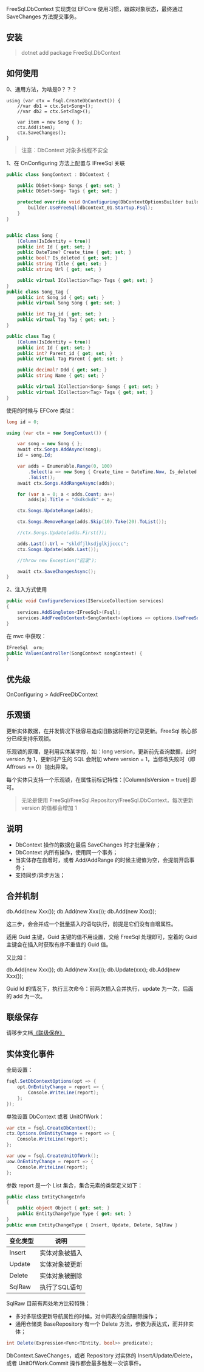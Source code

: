FreeSql.DbContext 实现类似 EFCore 使用习惯，跟踪对象状态，最终通过 SaveChanges 方法提交事务。

## 安装

> dotnet add package FreeSql.DbContext

## 如何使用

0、通用方法，为啥是0？？？
```
using (var ctx = fsql.CreateDbContext()) {
    //var db1 = ctx.Set<Song>();
    //var db2 = ctx.Set<Tag>();

    var item = new Song { };
    ctx.Add(item);
    ctx.SaveChanges();
}
```

> 注意：DbContext 对象多线程不安全

1、在 OnConfiguring 方法上配置与 IFreeSql 关联

```csharp
public class SongContext : DbContext {

    public DbSet<Song> Songs { get; set; }
    public DbSet<Song> Tags { get; set; }

    protected override void OnConfiguring(DbContextOptionsBuilder builder) {
        builder.UseFreeSql(dbcontext_01.Startup.Fsql);
    }
}


public class Song {
    [Column(IsIdentity = true)]
    public int Id { get; set; }
    public DateTime? Create_time { get; set; }
    public bool? Is_deleted { get; set; }
    public string Title { get; set; }
    public string Url { get; set; }

    public virtual ICollection<Tag> Tags { get; set; }
}
public class Song_tag {
    public int Song_id { get; set; }
    public virtual Song Song { get; set; }

    public int Tag_id { get; set; }
    public virtual Tag Tag { get; set; }
}

public class Tag {
    [Column(IsIdentity = true)]
    public int Id { get; set; }
    public int? Parent_id { get; set; }
    public virtual Tag Parent { get; set; }

    public decimal? Ddd { get; set; }
    public string Name { get; set; }

    public virtual ICollection<Song> Songs { get; set; }
    public virtual ICollection<Tag> Tags { get; set; }
}
```

使用的时候与 EFCore 类似：

```csharp
long id = 0;

using (var ctx = new SongContext()) {

    var song = new Song { };
    await ctx.Songs.AddAsync(song);
    id = song.Id;

    var adds = Enumerable.Range(0, 100)
        .Select(a => new Song { Create_time = DateTime.Now, Is_deleted = false, Title = "xxxx" + a, Url = "url222" })
        .ToList();
    await ctx.Songs.AddRangeAsync(adds);

    for (var a = 0; a < adds.Count; a++)
        adds[a].Title = "dkdkdkdk" + a;

    ctx.Songs.UpdateRange(adds);

    ctx.Songs.RemoveRange(adds.Skip(10).Take(20).ToList());

    //ctx.Songs.Update(adds.First());

    adds.Last().Url = "skldfjlksdjglkjjcccc";
    ctx.Songs.Update(adds.Last());

    //throw new Exception("回滚");

    await ctx.SaveChangesAsync();
}
```

2、注入方式使用

```csharp
public void ConfigureServices(IServiceCollection services)
{
    services.AddSingleton<IFreeSql>(Fsql);
    services.AddFreeDbContext<SongContext>(options => options.UseFreeSql(Fsql));
}
```

在 mvc 中获取：

```csharp
IFreeSql _orm;
public ValuesController(SongContext songContext) {
}
```

## 优先级

OnConfiguring > AddFreeDbContext

## 乐观锁

更新实体数据，在并发情况下极容易造成旧数据将新的记录更新。FreeSql 核心部分已经支持乐观锁。

乐观锁的原理，是利用实体某字段，如：long version，更新前先查询数据，此时 version 为 1，更新时产生的 SQL 会附加 where version = 1，当修改失败时（即 Affrows == 0）抛出异常。

每个实体只支持一个乐观锁，在属性前标记特性：[Column(IsVersion = true)] 即可。

> 无论是使用 FreeSql/FreeSql.Repository/FreeSql.DbContext，每次更新 version 的值都会增加 1

## 说明

- DbContext 操作的数据在最后 SaveChanges 时才批量保存；
- DbContext 内所有操作，使用同一个事务；
- 当实体存在自增时，或者 Add/AddRange 的时候主键值为空，会提前开启事务；
- 支持同步/异步方法；

## 合并机制

db.Add(new Xxx());
db.Add(new Xxx());
db.Add(new Xxx());

这三步，会合并成一个批量插入的语句执行，前提是它们没有自增属性。

适用 Guid 主键，Guid 主键的值不用设置，交给 FreeSql 处理即可，空着的 Guid 主键会在插入时获取有序不重值的 Guid 值。

又比如：

db.Add(new Xxx());
db.Add(new Xxx());
db.Update(xxx);
db.Add(new Xxx());

Guid Id 的情况下，执行三次命令：前两次插入合并执行，update 为一次，后面的 add 为一次。

## 联级保存

请移步文档[《联级保存》](https://github.com/2881099/FreeSql/wiki/%e8%81%94%e7%ba%a7%e4%bf%9d%e5%ad%98)

## 实体变化事件

全局设置：

```csharp
fsql.SetDbContextOptions(opt => {
    opt.OnEntityChange = report => {
        Console.WriteLine(report);
    };
});
```

单独设置 DbContext 或者 UnitOfWork：

```csharp
var ctx = fsql.CreateDbContext();
ctx.Options.OnEntityChange = report => {
    Console.WriteLine(report);
};

var uow = fsql.CreateUnitOfWork();
uow.OnEntityChange = report => {
    Console.WriteLine(report);
};
```

参数 report 是一个 List 集合，集合元素的类型定义如下：

```csharp
public class EntityChangeInfo
{
    public object Object { get; set; }
    public EntityChangeType Type { get; set; }
}
public enum EntityChangeType { Insert, Update, Delete, SqlRaw }
```

| 变化类型 | 说明 |
| -- | -- |
| Insert | 实体对象被插入 |
| Update | 实体对象被更新 |
| Delete | 实体对象被删除 |
| SqlRaw | 执行了SQL语句 |

SqlRaw 目前有两处地方比较特殊：
- 多对多联级更新导航属性的时候，对中间表的全部删除操作；
- 通用仓储类 BaseRepository 有一个 Delete 方法，参数为表达式，而并非实体；
```csharp
int Delete(Expression<Func<TEntity, bool>> predicate);
```

DbContext.SaveChanges，或者 Repository 对实体的 Insert/Update/Delete，或者 UnitOfWork.Commit 操作都会最多触发一次该事件。